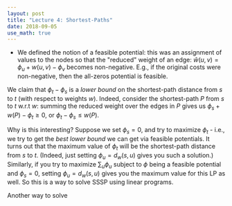 ```yaml
---
layout: post
title: "Lecture 4: Shortest-Paths"
date: 2018-09-05
use_math: true
---
```


+ We defined the notion of a feasible potential: this was an assignment
of values to the nodes so that the "reduced" weight of an edge:
$\hat{w}(u,v) = \phi_u + w(u,v) - \phi_v$ becomes non-negative. E.g., if
the original costs were non-negative, then the all-zeros potential is
feasible. 

We claim that $\phi_t - \phi_s$ is a _lower bound_ on the shortest-path
distance from $s$ to $t$ (with respect to weights $w$). Indeed, consider
the shortest-path $P$ from $s$ to $t$ w.r.t $w$: summing the reduced
weight over the edges in $P$ gives us $\phi_s + w(P) - \phi_t \geq 0$,
or $\phi_t - \phi_s \leq w(P)$. 

Why is this interesting? Suppose we set $\phi_s = 0$, and try to
maximize $\phi_t$ - i.e., we try to get the _best lower bound_ we can
get via feasible potentials. It turns out that the maximum value of
$\phi_t$ will be the shortest-path distance from $s$ to $t$. (Indeed,
just setting $\phi_u = d_w(s,u)$ gives you such a solution.) Similarly,
if you try to maximize $\sum_u \phi_u$ subject to $\phi$ being a
feasible potential and $\phi_s = 0$, setting $\phi_u = d_w(s,u)$ gives
you the maximum value for this LP as well. So this is a way to solve
SSSP using linear programs. 

Another way to solve 


